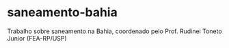# saneamento-bahia
Trabalho sobre saneamento na Bahia, coordenado pelo Prof. Rudinei Toneto Junior (FEA-RP/USP)
